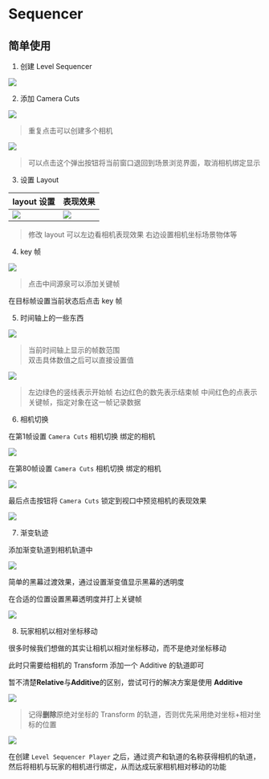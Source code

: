 # Sequencer

## 简单使用

1. 创建 Level Sequencer

![](img/001.png)

2. 添加 Camera Cuts

![](img/002.png)

> 重复点击可以创建多个相机

![](img/006.png)

> 可以点击这个弹出按钮将当前窗口退回到场景浏览界面，取消相机绑定显示

3. 设置 Layout

| layout 设置 | 表现效果 |
| --- | --- |
| ![](img/003.png) | ![](img/004.png) |

> 修改 layout 可以左边看相机表现效果 右边设置相机坐标场景物体等

4. key 帧

![](img/005.png)

> 点击中间源泉可以添加关键帧

在目标帧设置当前状态后点击 key 帧

5. 时间轴上的一些东西

![](img/007.png)

> 当前时间轴上显示的帧数范围  
> 双击具体数值之后可以直接设置值

![](img/008.png)

> 左边绿色的竖线表示开始帧
> 右边红色的数先表示结束帧
> 中间红色的点表示关键帧，指定对象在这一帧记录数据

6. 相机切换

在第1帧设置 `Camera Cuts` 相机切换 绑定的相机

![](img/009.png)

在第80帧设置 `Camera Cuts` 相机切换 绑定的相机

![](img/010.png)

最后点击按钮将 `Camera Cuts` 锁定到视口中预览相机的表现效果

![](img/011.png)

7. 渐变轨迹

添加渐变轨道到相机轨道中

![](img/012.png)

简单的黑幕过渡效果，通过设置渐变值显示黑幕的透明度

在合适的位置设置黑幕透明度并打上关键帧

![](img/013.png)

8. 玩家相机以相对坐标移动

很多时候我们想做的其实让相机以相对坐标移动，而不是绝对坐标移动

此时只需要给相机的 Transform 添加一个 Additive 的轨道即可

暂不清楚**Relative**与**Additive**的区别，尝试可行的解决方案是使用 **Additive**

![](img/014.png)

> 记得**删除**原绝对坐标的 Transform 的轨道，否则优先采用绝对坐标+相对坐标的位置

![](img/015.png)

在创建 `Level Sequencer Player` 之后，通过资产和轨道的名称获得相机的轨道，然后将相机与玩家的相机进行绑定，从而达成玩家相机相对移动的功能

